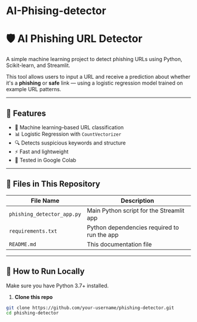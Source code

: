 # AI-Phising-detector
# 🛡️ AI Phishing URL Detector

A simple machine learning project to detect phishing URLs using Python, Scikit-learn, and Streamlit.

This tool allows users to input a URL and receive a prediction about whether it's a **phishing** or **safe** link — using a logistic regression model trained on example URL patterns.

---

## 📌 Features

- 🧠 Machine learning–based URL classification
- 📊 Logistic Regression with `CountVectorizer`
- 🔍 Detects suspicious keywords and structure
- ⚡ Fast and lightweight
- 🧪 Tested in Google Colab 

---

## 📂 Files in This Repository

| File Name | Description |
|-----------|-------------|
| `phishing_detector_app.py` | Main Python script for the Streamlit app |
| `requirements.txt` | Python dependencies required to run the app |
| `README.md` | This documentation file |

---

## 🚀 How to Run Locally

Make sure you have Python 3.7+ installed.

1. **Clone this repo**
```bash
git clone https://github.com/your-username/phishing-detector.git
cd phishing-detector
